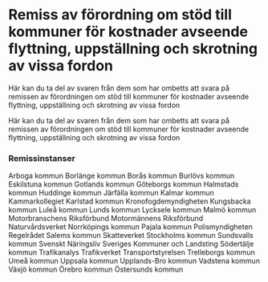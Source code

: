 # Remiss av förordning om stöd till kommuner för kostnader avseende flyttning, uppställning och skrotning av vissa fordon

Här kan du ta del av svaren från dem som har ombetts att svara på remissen av förordningen om stöd till kommuner för kostnader avseende flyttning, uppställning och skrotning av vissa fordon

Här kan du ta del av svaren från dem som har ombetts att svara på remissen av förordningen om stöd till kommuner för kostnader avseende flyttning, uppställning och skrotning av vissa fordon

### Remissinstanser

Arboga kommun
Borlänge kommun
Borås kommun
Burlövs kommun
Eskilstuna kommun
Gotlands kommun
Göteborgs kommun
Halmstads kommun
Huddinge kommun
Järfälla kommun
Kalmar kommun
Kammarkollegiet
Karlstad kommun
Kronofogdemyndigheten
Kungsbacka kommun
Luleå kommun
Lunds kommun
Lycksele kommun
Malmö kommun
Motorbranschens Riksförbund
Motormännens Riksförbund
Naturvårdsverket
Norrköpings kommun
Pajala kommun
Polismyndigheten
Regelrådet
Salems kommun
Skatteverket
Stockholms kommun
Sundsvalls kommun
Svenskt Näringsliv
Sveriges Kommuner och Landsting
Södertälje kommun
Trafikanalys
Trafikverket
Transportstyrelsen
Trelleborgs kommun
Umeå kommun
Uppsala kommun
Upplands-Bro kommun
Vadstena kommun
Växjö kommun
Örebro kommun
Östersunds kommun
